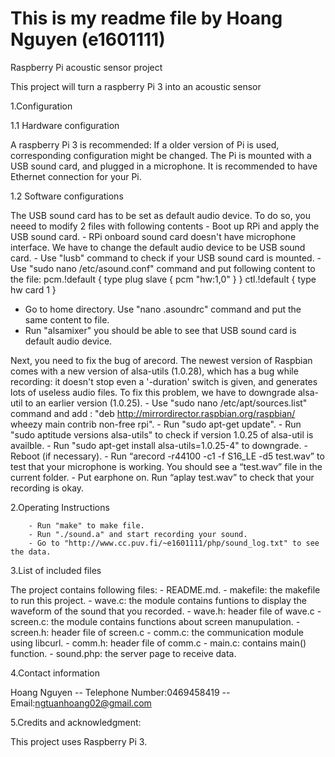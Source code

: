 # This is my readme file by Hoang Nguyen (e1601111)
Raspberry Pi  acoustic sensor project

This project will turn a raspberry Pi 3  into  an acoustic sensor

1.Configuration

1.1 Hardware configuration

A raspberry Pi 3 is recommended: If a older version of Pi is used, corresponding configuration might be changed.
The Pi is mounted with a USB sound card, and plugged in a microphone.
It is recommended to have Ethernet connection for your Pi.

1.2 Software configurations

The USB sound card has to be set as default audio device. To do so, you neeed to modify 2 files with following contents
        - Boot up RPi and apply the USB sound card.
        - RPi onboard sound card doesn't have microphone interface. We have to change the default audio device to be USB sound card.
        - Use "lusb" command to check if your USB sound card is mounted.
        - Use "sudo nano /etc/asound.conf" command and put following content to the file:
                pcm.!default {
                        type plug
                        slave {
                                pcm "hw:1,0"
                        }
                }
                ctl.!default {
                        type hw
                        card 1
                }
 - Go to home directory. Use "nano .asoundrc" command and put the same content to file.
 - Run "alsamixer" you should be able to see that USB sound card is default audio device.

Next, you need to fix the bug of arecord. The newest version of Raspbian comes with a new version of alsa-utils (1.0.28), which has a bug while recording: it doesn't stop even a '-duration' switch is given, and generates lots of
useless audio files. To fix this problem, we have to downgrade alsa-util to an earlier version (1.0.25).
        - Use "sudo nano /etc/apt/sources.list" command and add : "deb http://mirrordirector.raspbian.org/raspbian/ wheezy main contrib non-free rpi".
        - Run "sudo apt-get update".
        - Run "sudo aptitude versions alsa-utils" to check if version 1.0.25 of alsa-util is availble.
        - Run "sudo apt-get install alsa-utils=1.0.25-4" to downgrade.
        - Reboot (if necessary).
        - Run “arecord -r44100 -c1 -f S16_LE -d5 test.wav” to test that your microphone is working. You should see a “test.wav” file in the current folder.
        - Put earphone on. Run “aplay test.wav” to check that your recording is okay.

2.Operating Instructions

        - Run "make" to make file.
        - Run "./sound.a" and start recording your sound.
        - Go to "http://www.cc.puv.fi/~e1601111/php/sound_log.txt" to see the data.

3.List of included files

The project contains following files:
        - README.md.
        - makefile: the makefile to run this project.
        - wave.c: the module contains funtions to display the waveform of the sound that you recorded.
        - wave.h: header file of wave.c
        - screen.c: the module contains functions about screen manupulation.
        - screen.h: header file of screen.c
        - comm.c: the communication module using libcurl.
        - comm.h: header file of comm.c
        - main.c: contains main() function.
        - sound.php: the server page to receive data.

4.Contact information

Hoang Nguyen -- Telephone Number:0469458419 -- Email:ngtuanhoang02@gmail.com

5.Credits and acknowledgment:

This project uses Raspberry Pi 3.

